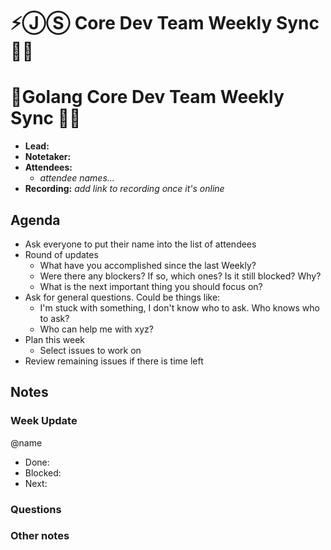 <!-- Pick the correct title -->
# ⚡️ⒿⓈ Core Dev Team Weekly Sync 🙌🏽 <enter date here> 
# 💫Golang Core Dev Team Weekly Sync 🙌🏽 <enter date here>

- **Lead:**
- **Notetaker:**
- **Attendees:**
  - _attendee names..._
- **Recording:** _add link to recording once it's online_

## Agenda

- Ask everyone to put their name into the list of attendees
- Round of updates
  - What have you accomplished since the last Weekly?
  - Were there any blockers? If so, which ones? Is it still blocked? Why?
  - What is the next important thing you should focus on?
- Ask for general questions. Could be things like:
  - I'm stuck with something, I don't know who to ask. Who knows who to ask?
  - Who can help me with xyz?
- Plan this week
  - Select issues to work on
- Review remaining issues if there is time left


## Notes

### Week Update

@name
 - Done:
 - Blocked:
 - Next:

### Questions

### Other notes

<!-- After each call, the notetaker submits a PR to ipfs/pm to store the notes on the meeting-notes folder -->
